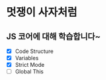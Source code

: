 # 멋쟁이 사자처럼

## JS 코어에 대해 학습합니다~

- [x] Code Structure
- [x] Variables
- [x] Strict Mode
- [ ] Global This

